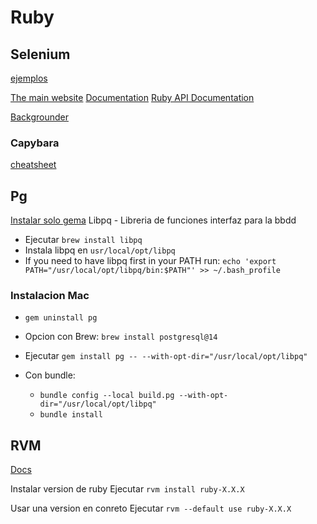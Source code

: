 # Ruby


## Selenium

[ejemplos](https://gist.github.com/kenrett/7553278)

[The main website](https://cucumber.io/)
[Documentation](https://docs.cucumber.io)
[Ruby API Documentation](http://www.rubydoc.info/github/cucumber/cucumber-ruby/)

[Backgrounder](https://github.com/cucumber/cucumber/wiki/Cucumber-Backgrounder)

### Capybara

[cheatsheet](https://github.com/rstacruz/cheatsheets/blob/master/capybara.md)


## Pg

[Instalar solo gema](https://michaelrigart.be/install-pg-ruby-gem-without-postgresql/)
Libpq - Libreria de funciones interfaz para la bbdd

  - Ejecutar `brew install libpq`
  - Instala libpq en `usr/local/opt/libpq`
  - If you need to have libpq first in your PATH run: `echo 'export PATH="/usr/local/opt/libpq/bin:$PATH"' >> ~/.bash_profile`

### Instalacion Mac
- `gem uninstall pg`
- Opcion con Brew: `brew install postgresql@14`
- Ejecutar `gem install pg -- --with-opt-dir="/usr/local/opt/libpq"`

- Con bundle:
  - `bundle config --local build.pg --with-opt-dir="/usr/local/opt/libpq"`
  - `bundle install`

## RVM

[Docs](https://rvm.io/)

Instalar version de ruby
    Ejecutar `rvm install ruby-X.X.X`

Usar una version en conreto
    Ejecutar `rvm --default use ruby-X.X.X`